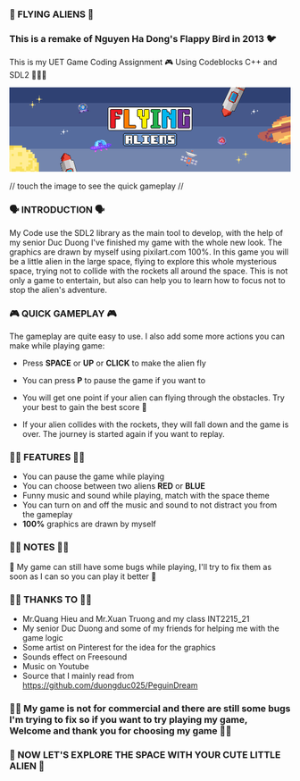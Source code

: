 ### 👾 FLYING ALIENS 👾
### This is a remake of Nguyen Ha Dong's Flappy Bird in 2013 🐦
This is my UET Game Coding Assignment 🎮 Using Codeblocks C++ and SDL2 🧑🏻‍💻 

[![Google Drive Thumbnail](https://github.com/duckysayhello/Flying-Aliens/blob/main/image/introduce.png)](https://drive.google.com/file/d/1oH_lP_Mgg7Tf5XRo9OxHxPJcXrE-SrF2/view?usp=sharing)

// touch the image to see the quick gameplay //

### 🗣️ INTRODUCTION 🗣️
My Code use the SDL2 library as the main tool to develop, with the help of my senior Duc Duong I've finished my game with the whole new look. The graphics are drawn by myself using pixilart.com 100%. In this game you will be a little alien in the large space, flying to explore this whole mysterious space, trying not to collide with the rockets all around the space. This is not only a game to entertain, but also can help you to learn how to focus not to stop the alien's adventure.

### 🎮 QUICK GAMEPLAY 🎮
The gameplay are quite easy to use. I also add some more actions you can make while playing game:
- Press <b>SPACE</b> or <b>UP</b> or <b>CLICK</b> to make the alien fly
- You can press <b>P</b> to pause the game if you want to

- You will get one point if your alien can flying through the obstacles. Try your best to gain the best score 🥰
- If your alien collides with the rockets, they will fall down and the game is over. The journey is started again if you want to replay.

### 🤌🏻 FEATURES 🤌🏻
- You can pause the game while playing
- You can choose between two aliens <b>RED</b> or <b>BLUE</b>
- Funny music and sound while playing, match with the space theme
- You can turn on and off the music and sound to not distract you from the gameplay
- <b>100%</b> graphics are drawn by myself

### 🤏🏻 NOTES 🤏🏻
🥲 My game can still have some bugs while playing, I'll try to fix them as soon as I can so you can play it better 🥰

### 🫰🏻 THANKS TO 🫰🏻
- Mr.Quang Hieu and Mr.Xuan Truong and my class INT2215_21
- My senior Duc Duong and some of my friends for helping me with the game logic
- Some artist on Pinterest for the idea for the graphics
- Sounds effect on Freesound
- Music on Youtube
- Source that I mainly read from https://github.com/duongduc025/PeguinDream
### 👍🏻 My game is not for commercial and there are still some bugs I'm trying to fix so if you want to try playing my game, Welcome and thank you for choosing my game 👍🏻
### 👾 NOW LET'S EXPLORE THE SPACE WITH YOUR CUTE LITTLE ALIEN 👾
